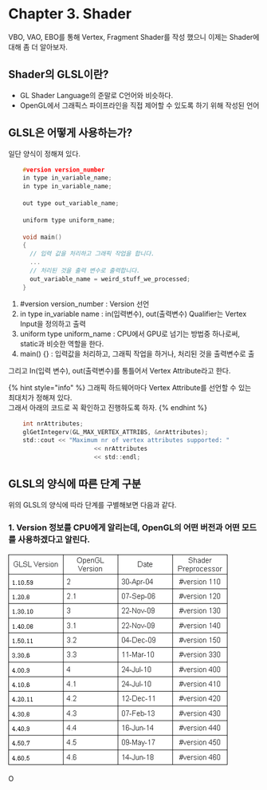 # Chapter 3. Shader



VBO, VAO, EBO를 통해 Vertex, Fragment Shader를 작성 했으니 이제는 Shader에 대해 좀 더 알아보자.

## Shader의 GLSL이란?

* GL Shader Language의 준말로 C언어와 비슷하다.
* OpenGL에서 그래픽스 파이프라인을 직접 제어할 수 있도록 하기 위해 작성된 언어

## GLSL은 어떻게 사용하는가?

일단 양식이 정해져 있다.

```c
	#version version_number
	in type in_variable_name;
	in type in_variable_name;

	out type out_variable_name;
	  
	uniform type uniform_name;
	  
	void main()
	{
	  // 입력 값을 처리하고 그래픽 작업을 합니다.
	  ...
	  // 처리된 것을 출력 변수로 출력합니다.
	  out_variable_name = weird_stuff_we_processed;
	}
```

1. \#version version\_number : Version 선언
2. in type in\_variable name : in\(입력변수\), out\(출력변수\) Qualifier는 Vertex Input을 정의하고 출력
3. uniform type uniform\_name : CPU에서 GPU로 넘기는 방법중 하나로써, static과 비슷한 역할을 한다.
4. main\(\) {} : 입력값을 처리하고, 그래픽 작업을 하거나, 처리된 것을 출력변수로 출

그리고 In\(입력 변수\), out\(출력변수\)를 통틀어서 Vertex Attribute라고 한다.

{% hint style="info" %}
그래픽 하드웨어마다 Vertex Attribute를 선언할 수 있는 최대치가 정해져 있다.  
그래서 아래의 코드로 꼭 확인하고 진행하도록 하자.
{% endhint %}

```c
	int nrAttributes;
	glGetIntegerv(GL_MAX_VERTEX_ATTRIBS, &nrAttributes);
	std::cout << "Maximum nr of vertex attributes supported: " 
						<< nrAttributes 
						<< std::endl;
```

## GLSL의 양식에 따른 단계 구분

위의 GLSL의 양식에 따라 단계를 구별해보면 다음과 같다.

### 1. Version 정보를 CPU에게 알리는데, OpenGL의 어떤 버전과 어떤 모드를 사용하겠다고 알린다.

![OpenGL, GLSL, Shader&#xC5D0;&#xC11C; &#xC120;&#xC5B8;&#xD560; Version&#xC758; &#xC774;&#xB984;](../../../.gitbook/assets/image%20%28282%29.png)

O

